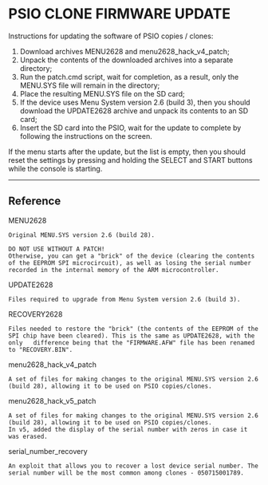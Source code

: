 # PSIO CLONE FIRMWARE UPDATE

Instructions for updating the software of PSIO copies / clones:

1. Download archives MENU2628 and menu2628_hack_v4_patch;
2. Unpack the contents of the downloaded archives into a separate directory;
3. Run the patch.cmd script, wait for completion, as a result, only the MENU.SYS file will remain in the directory;
4. Place the resulting MENU.SYS file on the SD card;
5. If the device uses Menu System version 2.6 (build 3), then you should download the UPDATE2628 archive and unpack its contents to an SD card;
6. Insert the SD card into the PSIO, wait for the update to complete by following the instructions on the screen.

If the menu starts after the update, but the list is empty, then you should reset the settings by pressing and holding the SELECT and START buttons while the console is starting.

---------
Reference
---------

MENU2628

	Original MENU.SYS version 2.6 (build 28).

	DO NOT USE WITHOUT A PATCH!
	Otherwise, you can get a "brick" of the device (clearing the contents of the EEPROM SPI microcircuit), as well as losing the serial number 			recorded in the internal memory of the ARM microcontroller.

UPDATE2628

	Files required to upgrade from Menu System version 2.6 (build 3).

RECOVERY2628

	Files needed to restore the "brick" (the contents of the EEPROM of the SPI chip have been cleared). This is the same as UPDATE2628, with the only 	difference being that the "FIRMWARE.AFW" file has been renamed to "RECOVERY.BIN".

menu2628_hack_v4_patch

	A set of files for making changes to the original MENU.SYS version 2.6 (build 28), allowing it to be used on PSIO copies/clones.

menu2628_hack_v5_patch

	A set of files for making changes to the original MENU.SYS version 2.6 (build 28), allowing it to be used on PSIO copies/clones.
	In v5, added the display of the serial number with zeros in case it was erased.

serial_number_recovery

	An exploit that allows you to recover a lost device serial number. The serial number will be the most common among clones - 050715001789.
